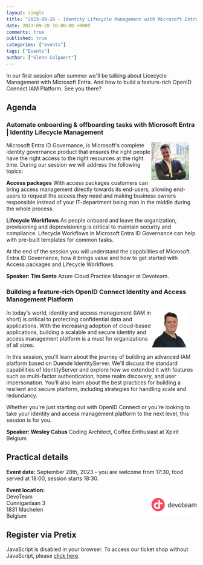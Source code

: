 ```yaml
---
layout: single
title: "2023-09-28 - Identity Lifecycle Management with Microsoft Entra and building an OpenID Connect IAM Platform"
date: 2023-09-28 18:00:00 +0000
comments: true
published: true
categories: ["events"]
tags: ["Events"]
author: ["Glenn Colpaert"]
---
```


In our first session after summer we'll be talking about Licecycle Management with Microsoft Entra. And how to build a feature-rich OpenID Connect IAM Platform. See you there?

## Agenda

### Automate onboarding & offboarding tasks with Microsoft Entra | Identity Lifecycle Management

<img src="/assets/media/speakers/tim-sente.jpg" alt="Tim Sente" align="right" height="100" width="100" style="margin-right: 20px;">

Microsoft Entra ID Governance, is Microsoft's complete identity governance product that ensures the right people have the right access to the right resources at the right time. During our session we will address the following topics:

**Access packages**
With access packages customers can bring access management directly towards its end-users, allowing end-users to request the access they need and making business owners responsible instead of your IT-department being man in the middle during the whole process.

**Lifecycle Workflows**
As people onboard and leave the organization, provisioning and deprovisioning is critical to maintain security and compliance. Lifecycle Workflows in Microsoft Entra ID Governance can help with pre-built templates for common tasks.

At the end of the session you will understand the capabilities of Microsoft Entra ID Governance, how it brings value and how to get started with Access packages and Lifecycle Workflows.

**Speaker: Tim Sente** Azure Cloud Practice Manager at Devoteam.

### Building a feature-rich OpenID Connect Identity and Access Management Platform

<img src="/assets/media/speakers/wesley-cabus.jpg" alt="Wesley Cabus" align="right" height="100" width="100" style="margin-right: 20px;">

In today's world, identity and access management (IAM in short) is critical to protecting confidential data and applications. With the increasing adoption of cloud-based applications, building a scalable and secure identity and access management platform is a must for organizations of all sizes.

In this session, you'll learn about the journey of building an advanced IAM platform based on Duende IdentityServer. We'll discuss the standard capabilities of IdentityServer and explore how we extended it with features such as multi-factor authentication, home realm discovery, and user impersonation. You'll also learn about the best practices for building a resilient and secure platform, including strategies for handling scale and redundancy.

Whether you're just starting out with OpenID Connect or you're looking to take your identity and access management platform to the next level, this session is for you.

**Speaker: Wesley Cabus** Coding Architect, Coffee Enthusiast at Xpirit Belgium

## Practical details

**Event date:** September 28th, 2023 - you are welcome from 17:30, food served at 18:00, session starts 18:30.

**Event location:**<br />
<img width="120" height="60" align="right" alt="Devoteam" src="/assets/media/sponsors/logo-devoteam.png">DevoTeam<br/>
Cunniganlaan 3<br/>
1831 Machelen<br/>
Belgium

## Register via Pretix

<link rel="stylesheet" type="text/css" href="https://pretix.eu/azug/20230329/widget/v1.css">
<script type="text/javascript" src="https://pretix.eu/widget/v1.en.js" async></script>
<pretix-widget event="https://pretix.eu/azug/20230928/"></pretix-widget>
<noscript>
   <div class="pretix-widget">
        <div class="pretix-widget-info-message">
            JavaScript is disabled in your browser. To access our ticket shop without JavaScript, please <a target="_blank" rel="noopener" href="https://pretix.eu/azug/20230928/">click here</a>.
        </div>
    </div>
</noscript>
